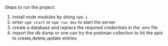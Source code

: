 Steps to run the project:

1. install node modules by doing `npm i`
2. enter `npm start` or `npm run dev` to start the server
3. create a database and replace the required credentials in the .env file
4. import the db dump or one can try the postman collection to hit the apis to create,delete,update entries
